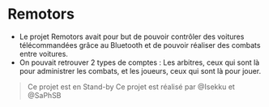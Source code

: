 # Remotors

* Le projet Remotors avait pour but de pouvoir contrôler des voitures télécommandées grâce au Bluetooth et de pouvoir réaliser des combats entre voitures.
* On pouvait retrouver 2 types de comptes : Les arbitres, ceux qui sont là pour administrer les combats, et les joueurs, ceux qui sont là pour jouer.


> Ce projet est en Stand-by
> Ce projet est réalisé par @Isekku et @SaPhSB
